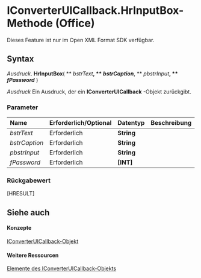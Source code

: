 
# IConverterUICallback.HrInputBox-Methode (Office)

Dieses Feature ist nur im Open XML Format SDK verfügbar.


## Syntax

 _Ausdruck_. **HrInputBox**( ** _bstrText_**, ** _bstrCaption_**, ** _pbstrInput_**, ** _fPassword_** )

 _Ausdruck_ Ein Ausdruck, der ein **IConverterUICallback** -Objekt zurückgibt.


### Parameter



|**Name**|**Erforderlich/Optional**|**Datentyp**|**Beschreibung**|
|:-----|:-----|:-----|:-----|
| _bstrText_|Erforderlich|**String**||
| _bstrCaption_|Erforderlich|**String**||
| _pbstrInput_|Erforderlich|**String**||
| _fPassword_|Erforderlich|**[INT]**||

### Rückgabewert

[HRESULT]


## Siehe auch


#### Konzepte


[IConverterUICallback-Objekt](9e1a4016-b96a-08b7-db0c-a2e4d63e11e1.md)
#### Weitere Ressourcen


[Elemente des IConverterUICallback-Objekts](http://msdn.microsoft.com/library/ec3f2d9a-1b1a-ebb1-f003-e725dccc440d%28Office.15%29.aspx)